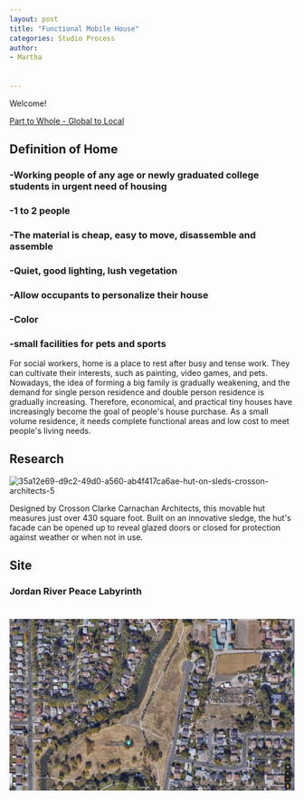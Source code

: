 ```yaml
---
layout: post
title: "Functional Mobile House"
categories: Studio Process
author:
- Martha


---
```


Welcome!

[Part to Whole - Global to Local](http://keanmgc.github.io/2021fall3yr-studio/)


## Definition of Home
### -Working people of any age or newly graduated college students in urgent need of housing

### -1 to 2 people

### -The material is cheap, easy to move, disassemble and assemble

### -Quiet, good lighting, lush vegetation

### -Allow occupants to personalize their house
 
 ### -Color
 
 ### -small facilities for pets and sports

For social workers, home is a place to rest after busy and tense work. They can cultivate their interests, such as painting, video games, and pets. Nowadays, the idea of forming a big family is gradually weakening, and the demand for single person residence and double person residence is gradually increasing. Therefore, economical, and practical tiny houses have increasingly become the goal of people's house purchase. As a small volume residence, it needs complete functional areas and low cost to meet people's living needs.

## Research
![35a12e69-d9c2-49d0-a560-ab4f417ca6ae-hut-on-sleds-crosson-architects-5](https://user-images.githubusercontent.com/90550813/133057206-efb0d844-718c-4f8e-b640-8203af0c2c7b.jpg)

Designed by Crosson Clarke Carnachan Architects, this movable hut measures just over 430 square foot. Built on an innovative sledge, the hut's facade can be opened up to reveal glazed doors or closed for protection against weather or when not in use.

## Site
### Jordan River Peace Labyrinth
![site](https://raw.githubusercontent.com/yawenzh/YZmar/master/image/%E5%BE%AE%E4%BF%A1%E5%9B%BE%E7%89%87_20210913091342.png)
=======



